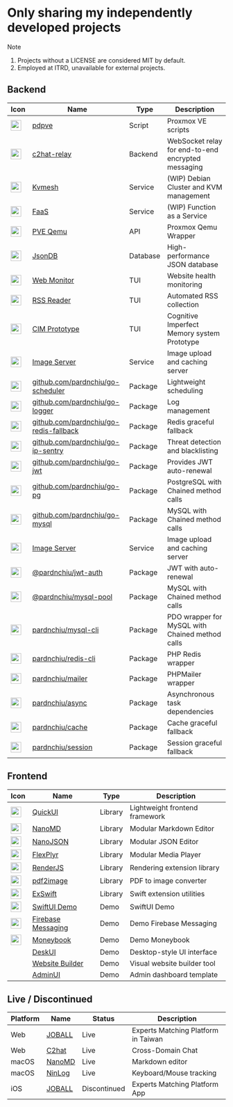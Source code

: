 # Only sharing my independently developed projects
> [!Note]
> 1. Projects without a LICENSE are considered MIT by default.
> 2. Employed at ITRD, unavailable for external projects.

## Backend

| Icon | Name | Type | Description |
|-|-|-|-|
| <img src="https://skillicons.dev/icons?i=bash" width=24 height=24>  | [pdpve](https://github.com/pardnchiu/pdpve) | Script | Proxmox VE scripts |
| <img src="https://skillicons.dev/icons?i=cloudflare" width=24 height=24> | [c2hat-relay](https://github.com/pardnchiu/c2hat-relay) | Backend | WebSocket relay for end-to-end encrypted messaging |
| <img src="https://skillicons.dev/icons?i=go" width=24 height=24> | [Kvmesh](https://github.com/pardnchiu/go-kvmesh) | Service | (WIP) Debian Cluster and KVM management |
| <img src="https://skillicons.dev/icons?i=go" width=24 height=24> | [FaaS](https://github.com/pardnchiu/go-faas) | Service | (WIP) Function as a Service |
| <img src="https://skillicons.dev/icons?i=go" width=24 height=24> | [PVE Qemu](https://github.com/pardnchiu/go-qemu) | API | Proxmox Qemu Wrapper |
| <img src="https://skillicons.dev/icons?i=go" width=24 height=24> | [JsonDB](https://github.com/pardnchiu/JsonDB) | Database | High-performance JSON database |
| <img src="https://skillicons.dev/icons?i=go" width=24 height=24> | [Web Monitor](https://github.com/pardnchiu/web-monitor) | TUI | Website health monitoring |
| <img src="https://skillicons.dev/icons?i=go" width=24 height=24> | [RSS Reader](https://github.com/pardnchiu/rss-reader) | TUI | Automated RSS collection |
| <img src="https://skillicons.dev/icons?i=go" width=24 height=24> | [CIM Prototype](https://github.com/pardnchiu/cim-prototype) | TUI | Cognitive Imperfect Memory system Prototype |
| <img src="https://skillicons.dev/icons?i=go" width=24 height=24> | [Image Server](https://github.com/pardnchiu/demo-go-image-server) | Service | Image upload and caching server |
| <img src="https://skillicons.dev/icons?i=go" width=24 height=24> | [github.com/pardnchiu/go-scheduler](https://github.com/pardnchiu/go-scheduler) | Package | Lightweight scheduling |
| <img src="https://skillicons.dev/icons?i=go" width=24 height=24> | [github.com/pardnchiu/go-logger](https://github.com/pardnchiu/go-logger) | Package | Log management |
| <img src="https://skillicons.dev/icons?i=go" width=24 height=24> | [github.com/pardnchiu/go-redis-fallback](https://github.com/pardnchiu/go-redis-fallback) | Package | Redis graceful fallback |
| <img src="https://skillicons.dev/icons?i=go" width=24 height=24> | [github.com/pardnchiu/go-ip-sentry](https://github.com/pardnchiu/go-ip-sentry) | Package | Threat detection and blacklisting |
| <img src="https://skillicons.dev/icons?i=go" width=24 height=24> | [github.com/pardnchiu/go-jwt](https://github.com/pardnchiu/go-jwt) | Package | Provides JWT auto-renewal |
| <img src="https://skillicons.dev/icons?i=go" width=24 height=24> | [github.com/pardnchiu/go-pg](https://github.com/pardnchiu/go-pg) | Package | PostgreSQL with Chained method calls |
| <img src="https://skillicons.dev/icons?i=go" width=24 height=24> | [github.com/pardnchiu/go-mysql](https://github.com/pardnchiu/go-mysql) | Package | MySQL with Chained method calls |
| <img src="https://skillicons.dev/icons?i=nodejs" width=24 height=24> | [Image Server](https://github.com/pardnchiu/demo-node-image-server) | Service | Image upload and caching server |
| <img src="https://skillicons.dev/icons?i=nodejs" width=24 height=24> | [@pardnchiu/jwt-auth](https://github.com/pardnchiu/jwt-auth) | Package | JWT with auto-renewal |
| <img src="https://skillicons.dev/icons?i=nodejs" width=24 height=24> | [@pardnchiu/mysql-pool](https://github.com/pardnchiu/mysql-pool) | Package | MySQL with Chained method calls |
| <img src="https://skillicons.dev/icons?i=php" width=24 height=24> | [pardnchiu/mysql-cli](https://github.com/pardnchiu/mysql-cli) | Package | PDO wrapper for MySQL with Chained method calls |
| <img src="https://skillicons.dev/icons?i=php" width=24 height=24> | [pardnchiu/redis-cli](https://github.com/pardnchiu/redis-cli) | Package | PHP Redis wrapper |
| <img src="https://skillicons.dev/icons?i=php" width=24 height=24> | [pardnchiu/mailer](https://github.com/pardnchiu/mailer) | Package | PHPMailer wrapper |
| <img src="https://skillicons.dev/icons?i=php" width=24 height=24> | [pardnchiu/async](https://github.com/pardnchiu/async) | Package | Asynchronous task dependencies |
| <img src="https://skillicons.dev/icons?i=php" width=24 height=24> | [pardnchiu/cache](https://github.com/pardnchiu/cache) | Package | Cache graceful fallback |
| <img src="https://skillicons.dev/icons?i=php" width=24 height=24> | [pardnchiu/session](https://github.com/pardnchiu/session) | Package | Session graceful fallback |

## Frontend

| Icon | Name | Type | Description |
|-|-|-|-|
| <img src="https://skillicons.dev/icons?i=ts" width=24 height=24> | [QuickUI](https://quickui.pardn.io) | Library | Lightweight frontend framework |
| <img src="https://skillicons.dev/icons?i=js" width=24 height=24> | [NanoMD](https://nanomd.pardn.io) | Library | Modular Markdown Editor |
| <img src="https://skillicons.dev/icons?i=js" width=24 height=24> | [NanoJSON](https://nanojson.pardn.io) | Library | Modular JSON Editor |
| <img src="https://skillicons.dev/icons?i=js" width=24 height=24> | [FlexPlyr](https://flexplyr.pardn.io) | Library | Modular Media Player |
| <img src="https://skillicons.dev/icons?i=js" width=24 height=24> | [RenderJS](https://renderjs.pardn.io) | Library | Rendering extension library |
| <img src="https://skillicons.dev/icons?i=js" width=24 height=24> | [pdf2image](https://pdf2image.pardn.io/) | Library | PDF to image converter |
| <img src="https://skillicons.dev/icons?i=swift" width=24 height=24> | [ExSwift](https://github.com/pardnchiu/ExSwift) | Library | Swift extension utilities |
| <img src="https://skillicons.dev/icons?i=swift" width=24 height=24> | [SwiftUI Demo](https://github.com/pardnchiu/demo-swiftui) | Demo | SwiftUI Demo |
| <img src="https://skillicons.dev/icons?i=swift" width=24 height=24> | [Firebase Messaging](https://github.com/pardnchiu/demo-swift-firebase-messaging) | Demo | Demo Firebase Messaging |
| <img src="https://skillicons.dev/icons?i=swift" width=24 height=24> | [Moneybook](https://github.com/pardnchiu/demo-swift-moneybook) | Demo | Demo Moneybook |
| | [DeskUI](https://github.com/pardnltd/DeskUI) | Demo | Desktop-style UI interface |
| | [Website Builder](https://webui.pardn.io) | Demo | Visual website builder tool |
| | [AdminUI](https://adminui.pardn.io) | Demo | Admin dashboard template |

## Live / Discontinued

| Platform | Name | Status | Description |
|-|-|-|-|
| Web | [JOBALL](https://joball.tw) | Live | Experts Matching Platform in Taiwan |
| Web | [C2hat](https://chromewebstore.google.com/detail/c2hat-cross-domain-chat/chngimmfgmkpninihhljpidnieocmhdn) | Live | Cross-Domain Chat |
| macOS | [NanoMD](https://apps.apple.com/us/app/nanomd-markdown-%E7%B7%A8%E8%BC%AF%E5%99%A8/id6740427920) | Live | Markdown editor |
| macOS | [NinLog](https://apps.apple.com/tw/app/ninlog-%E9%8D%B5%E7%9B%A4%E6%BB%91%E9%BC%A0%E8%BF%BD%E8%B9%A4/id6741706238) | Live | Keyboard/Mouse tracking |
| iOS | [JOBALL](https://appadvice.com/app/joball-e6-8e-a5-e6-b4-bd/1272878907.amp) | Discontinued | Experts Matching Platform App |

